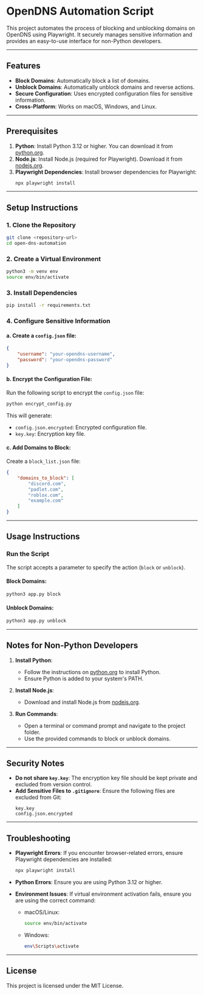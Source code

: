 # OpenDNS Automation Script

This project automates the process of blocking and unblocking domains on OpenDNS using Playwright. It securely manages sensitive information and provides an easy-to-use interface for non-Python developers.

---

## Features
- **Block Domains**: Automatically block a list of domains.
- **Unblock Domains**: Automatically unblock domains and reverse actions.
- **Secure Configuration**: Uses encrypted configuration files for sensitive information.
- **Cross-Platform**: Works on macOS, Windows, and Linux.

---

## Prerequisites
1. **Python**: Install Python 3.12 or higher. You can download it from [python.org](https://www.python.org/downloads/).
2. **Node.js**: Install Node.js (required for Playwright). Download it from [nodejs.org](https://nodejs.org/).
3. **Playwright Dependencies**: Install browser dependencies for Playwright:
   ```bash
   npx playwright install
   ```

---

## Setup Instructions

### 1. Clone the Repository
```bash
git clone <repository-url>
cd open-dns-automation
```

### 2. Create a Virtual Environment
```bash
python3 -m venv env
source env/bin/activate
```

### 3. Install Dependencies
```bash
pip install -r requirements.txt
```

### 4. Configure Sensitive Information
#### a. Create a `config.json` file:
```json
{
    "username": "your-opendns-username",
    "password": "your-opendns-password"
}
```

#### b. Encrypt the Configuration File:
Run the following script to encrypt the `config.json` file:
```bash
python encrypt_config.py
```
This will generate:
- `config.json.encrypted`: Encrypted configuration file.
- `key.key`: Encryption key file.

#### c. Add Domains to Block:
Create a `block_list.json` file:
```json
{
    "domains_to_block": [
        "discord.com",
        "padlet.com",
        "roblox.com",
        "example.com"
    ]
}
```

---

## Usage Instructions

### Run the Script
The script accepts a parameter to specify the action (`block` or `unblock`).

#### Block Domains:
```bash
python3 app.py block
```

#### Unblock Domains:
```bash
python3 app.py unblock
```

---

## Notes for Non-Python Developers
1. **Install Python**:
   - Follow the instructions on [python.org](https://www.python.org/downloads/) to install Python.
   - Ensure Python is added to your system's PATH.

2. **Install Node.js**:
   - Download and install Node.js from [nodejs.org](https://nodejs.org/).

3. **Run Commands**:
   - Open a terminal or command prompt and navigate to the project folder.
   - Use the provided commands to block or unblock domains.

---

## Security Notes
- **Do not share `key.key`**: The encryption key file should be kept private and excluded from version control.
- **Add Sensitive Files to `.gitignore`**:
   Ensure the following files are excluded from Git:
   ```
   key.key
   config.json.encrypted
   ```

---

## Troubleshooting
- **Playwright Errors**:
  If you encounter browser-related errors, ensure Playwright dependencies are installed:
  ```bash
  npx playwright install
  ```
- **Python Errors**:
  Ensure you are using Python 3.12 or higher.

- **Environment Issues**:
  If virtual environment activation fails, ensure you are using the correct command:
  - macOS/Linux:
    ```bash
    source env/bin/activate
    ```
  - Windows:
    ```bash
    env\Scripts\activate
    ```

---

## License
This project is licensed under the MIT License.
